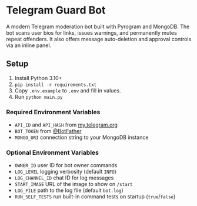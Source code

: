 # Telegram Guard Bot

A modern Telegram moderation bot built with Pyrogram and MongoDB. The bot scans user bios for links, issues warnings, and permanently mutes repeat offenders. It also offers message auto-deletion and approval controls via an inline panel.

## Setup
1. Install Python 3.10+
2. `pip install -r requirements.txt`
3. Copy `.env.example` to `.env` and fill in values.
4. Run `python main.py`

### Required Environment Variables

- `API_ID` and `API_HASH` from [my.telegram.org](https://my.telegram.org)
- `BOT_TOKEN` from [@BotFather](https://t.me/BotFather)
- `MONGO_URI` connection string to your MongoDB instance

### Optional Environment Variables

- `OWNER_ID` user ID for bot owner commands
- `LOG_LEVEL` logging verbosity (default `INFO`)
- `LOG_CHANNEL_ID` chat ID for log messages
- `START_IMAGE` URL of the image to show on `/start`
- `LOG_FILE` path to the log file (default `bot.log`)
- `RUN_SELF_TESTS` run built-in command tests on startup (`true`/`false`)
